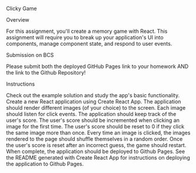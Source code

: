 Clicky Game


Overview

For this assignment, you'll create a memory game with React. This assignment will require you to break up your application's UI into components, manage component state, and respond to user events.


Submission on BCS


Please submit both the deployed GitHub Pages link to your homework AND the link to the Github Repository!



Instructions


Check out the example solution and study the app's basic functionality.
Create a new React application using Create React App.
The application should render different images (of your choice) to the screen. Each image should listen for click events.
The application should keep track of the user's score. The user's score should be incremented when clicking an image for the first time. The user's score should be reset to 0 if they click the same image more than once.
Every time an image is clicked, the images rendered to the page should shuffle themselves in a random order.
Once the user's score is reset after an incorrect guess, the game should restart.
When complete, the application should be deployed to Github Pages. See the README generated with Create React App for instructions on deploying the application to Github Pages.
